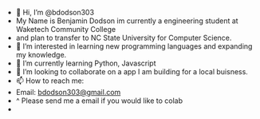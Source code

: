 - 👋 Hi, I’m @bdodson303
- My Name is Benjamin Dodson im currently a engineering student at Waketech Community College
- and plan to transfer to NC State University for Computer Science.
- 👀 I’m interested in learning new programming languages and expanding my knowledge.
- 🌱 I’m currently learning Python, Javascript
- 💞️ I’m looking to collaborate on a app I am building for a local buisness.
- 📫 How to reach me:
- Email: bdodson303@gmail.com
- ^ Please send me a email if you would like to colab
- 

<!---
bdodson303/bdodson303 is a ✨ special ✨ repository because its `README.md` (this file) appears on your GitHub profile.
You can click the Preview link to take a look at your changes.
--->
